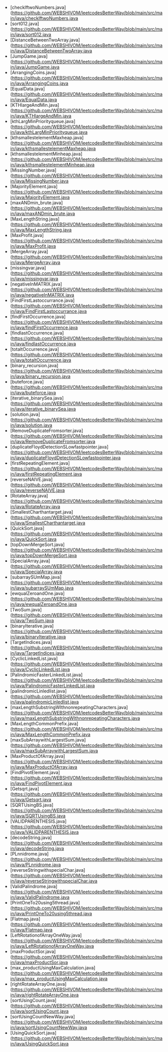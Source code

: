 * [checkIftwoNumbers.java](https://github.com/WEBSHIVOM/leetcodesBetterWay/blob/main/src/main/java/checkIftwoNumbers.java
* [sort012.java](https://github.com/WEBSHIVOM/leetcodesBetterWay/blob/main/src/main/java/sort012.java
* [DistanceBetweenTwoArray.java](https://github.com/WEBSHIVOM/leetcodesBetterWay/blob/main/src/main/java/DistanceBetweenTwoArray.java
* [JumpGame.java](https://github.com/WEBSHIVOM/leetcodesBetterWay/blob/main/src/main/java/JumpGame.java
* [ArrangingCoins.java](https://github.com/WEBSHIVOM/leetcodesBetterWay/blob/main/src/main/java/ArrangingCoins.java
* [EqualData.java](https://github.com/WEBSHIVOM/leetcodesBetterWay/blob/main/src/main/java/EqualData.java
* [KTHlargeAndMin.java](https://github.com/WEBSHIVOM/leetcodesBetterWay/blob/main/src/main/java/KTHlargeAndMin.java
* [kthLargMinPriorityqueue.java](https://github.com/WEBSHIVOM/leetcodesBetterWay/blob/main/src/main/java/kthLargMinPriorityqueue.java
* [kthsmallestelementMaxheap.java](https://github.com/WEBSHIVOM/leetcodesBetterWay/blob/main/src/main/java/kthsmallestelementMaxheap.java
* [kthsmallestelementMinheap.java](https://github.com/WEBSHIVOM/leetcodesBetterWay/blob/main/src/main/java/kthsmallestelementMinheap.java
* [MissingNumber.java](https://github.com/WEBSHIVOM/leetcodesBetterWay/blob/main/src/main/java/MissingNumber.java
* [MajorityElement.java](https://github.com/WEBSHIVOM/leetcodesBetterWay/blob/main/src/main/java/MajorityElement.java
* [maxANDmin_brute.java](https://github.com/WEBSHIVOM/leetcodesBetterWay/blob/main/src/main/java/maxANDmin_brute.java
* [MaxLengthString.java](https://github.com/WEBSHIVOM/leetcodesBetterWay/blob/main/src/main/java/MaxLengthString.java
* [MaxProfit.java](https://github.com/WEBSHIVOM/leetcodesBetterWay/blob/main/src/main/java/MaxProfit.java
* [MergeArray.java](https://github.com/WEBSHIVOM/leetcodesBetterWay/blob/main/src/main/java/MergeArray.java
* [missingvar.java](https://github.com/WEBSHIVOM/leetcodesBetterWay/blob/main/src/main/java/missingvar.java
* [negativeInMATRIX.java](https://github.com/WEBSHIVOM/leetcodesBetterWay/blob/main/src/main/java/negativeInMATRIX.java
* [FindFirstLastoccurrance.java](https://github.com/WEBSHIVOM/leetcodesBetterWay/blob/main/src/main/java/FindFirstLastoccurrance.java
* [findFirstOccurrence.java](https://github.com/WEBSHIVOM/leetcodesBetterWay/blob/main/src/main/java/findFirstOccurrence.java
* [findlastOccurrence.java](https://github.com/WEBSHIVOM/leetcodesBetterWay/blob/main/src/main/java/findlastOccurrence.java
* [totaltOccurrence.java](https://github.com/WEBSHIVOM/leetcodesBetterWay/blob/main/src/main/java/totaltOccurrence.java
* [binary_recursion.java](https://github.com/WEBSHIVOM/leetcodesBetterWay/blob/main/src/main/java/binary_recursion.java
* [buteforce.java](https://github.com/WEBSHIVOM/leetcodesBetterWay/blob/main/src/main/java/buteforce.java
* [iterative_binarySea.java](https://github.com/WEBSHIVOM/leetcodesBetterWay/blob/main/src/main/java/iterative_binarySea.java
* [solution.java](https://github.com/WEBSHIVOM/leetcodesBetterWay/blob/main/src/main/java/solution.java
* [RemoveDuplicateFromsorter.java](https://github.com/WEBSHIVOM/leetcodesBetterWay/blob/main/src/main/java/RemoveDuplicateFromsorter.java
* [duplicateFloydDetectionSLowfastpointer.java](https://github.com/WEBSHIVOM/leetcodesBetterWay/blob/main/src/main/java/duplicateFloydDetectionSLowfastpointer.java
* [firstRepeatingElement.java](https://github.com/WEBSHIVOM/leetcodesBetterWay/blob/main/src/main/java/firstRepeatingElement.java
* [reverseNAIVE.java](https://github.com/WEBSHIVOM/leetcodesBetterWay/blob/main/src/main/java/reverseNAIVE.java
* [RotateArray.java](https://github.com/WEBSHIVOM/leetcodesBetterWay/blob/main/src/main/java/RotateArray.java
* [SmallestCharthantarget.java](https://github.com/WEBSHIVOM/leetcodesBetterWay/blob/main/src/main/java/SmallestCharthantarget.java
* [QuickSort.java](https://github.com/WEBSHIVOM/leetcodesBetterWay/blob/main/src/main/java/QuickSort.java
* [topDownMergeSort.java](https://github.com/WEBSHIVOM/leetcodesBetterWay/blob/main/src/main/java/topDownMergeSort.java
* [SpecialArray.java](https://github.com/WEBSHIVOM/leetcodesBetterWay/blob/main/src/main/java/SpecialArray.java
* [subarraySUmMap.java](https://github.com/WEBSHIVOM/leetcodesBetterWay/blob/main/src/main/java/subarraySUmMap.java
* [ewqualZeroandOne.java](https://github.com/WEBSHIVOM/leetcodesBetterWay/blob/main/src/main/java/ewqualZeroandOne.java
* [TwoSum.java](https://github.com/WEBSHIVOM/leetcodesBetterWay/blob/main/src/main/java/TwoSum.java
* [binaryIterative.java](https://github.com/WEBSHIVOM/leetcodesBetterWay/blob/main/src/main/java/binaryIterative.java
* [TargetIndices.java](https://github.com/WEBSHIVOM/leetcodesBetterWay/blob/main/src/main/java/TargetIndices.java
* [CyclicLinkedList.java](https://github.com/WEBSHIVOM/leetcodesBetterWay/blob/main/src/main/java/CyclicLinkedList.java
* [PalindromicFasterLinkedList.java](https://github.com/WEBSHIVOM/leetcodesBetterWay/blob/main/src/main/java/PalindromicFasterLinkedList.java
* [palindromicLinledlist.java](https://github.com/WEBSHIVOM/leetcodesBetterWay/blob/main/src/main/java/palindromicLinledlist.java
* [maxLengthSubstringWIthnonrepeatingCharacters.java](https://github.com/WEBSHIVOM/leetcodesBetterWay/blob/main/src/main/java/maxLengthSubstringWIthnonrepeatingCharacters.java
* [MaxLengthCommonPrefix.java](https://github.com/WEBSHIVOM/leetcodesBetterWay/blob/main/src/main/java/MaxLengthCommonPrefix.java
* [maxSubArraywithLargestSum.java](https://github.com/WEBSHIVOM/leetcodesBetterWay/blob/main/src/main/java/maxSubArraywithLargestSum.java
* [MaxProductOfArray.java](https://github.com/WEBSHIVOM/leetcodesBetterWay/blob/main/src/main/java/MaxProductOfArray.java
* [FindPivotElement.java](https://github.com/WEBSHIVOM/leetcodesBetterWay/blob/main/src/main/java/FindPivotElement.java
* [Getsqrt.java](https://github.com/WEBSHIVOM/leetcodesBetterWay/blob/main/src/main/java/Getsqrt.java
* [SQRTUsingBS.java](https://github.com/WEBSHIVOM/leetcodesBetterWay/blob/main/src/main/java/SQRTUsingBS.java
* [VALIDPARENTHESIS.java](https://github.com/WEBSHIVOM/leetcodesBetterWay/blob/main/src/main/java/VALIDPARENTHESIS.java
* [decodeString.java](https://github.com/WEBSHIVOM/leetcodesBetterWay/blob/main/src/main/java/decodeString.java
* [PLnnidrome.java](https://github.com/WEBSHIVOM/leetcodesBetterWay/blob/main/src/main/java/PLnnidrome.java
* [reverseStringwithspecialChar.java](https://github.com/WEBSHIVOM/leetcodesBetterWay/blob/main/src/main/java/reverseStringwithspecialChar.java
* [ValidPalindrome.java](https://github.com/WEBSHIVOM/leetcodesBetterWay/blob/main/src/main/java/ValidPalindrome.java
* [PrintOneTo20using5thread.java](https://github.com/WEBSHIVOM/leetcodesBetterWay/blob/main/src/main/java/PrintOneTo20using5thread.java
* [Flatmap.java](https://github.com/WEBSHIVOM/leetcodesBetterWay/blob/main/src/main/java/Flatmap.java
* [LeftRotationofArrayOneWay.java](https://github.com/WEBSHIVOM/leetcodesBetterWay/blob/main/src/main/java/LeftRotationofArrayOneWay.java
* [maxProductSor.java](https://github.com/WEBSHIVOM/leetcodesBetterWay/blob/main/src/main/java/maxProductSor.java
* [max_productUsingMaxCalculation.java](https://github.com/WEBSHIVOM/leetcodesBetterWay/blob/main/src/main/java/max_productUsingMaxCalculation.java
* [rightRotateArrayOne.java](https://github.com/WEBSHIVOM/leetcodesBetterWay/blob/main/src/main/java/rightRotateArrayOne.java
* [sortUsingCount.java](https://github.com/WEBSHIVOM/leetcodesBetterWay/blob/main/src/main/java/sortUsingCount.java
* [sortUsingCountNewWay.java](https://github.com/WEBSHIVOM/leetcodesBetterWay/blob/main/src/main/java/sortUsingCountNewWay.java
* [UsingQuickSort.java](https://github.com/WEBSHIVOM/leetcodesBetterWay/blob/main/src/main/java/UsingQuickSort.java
